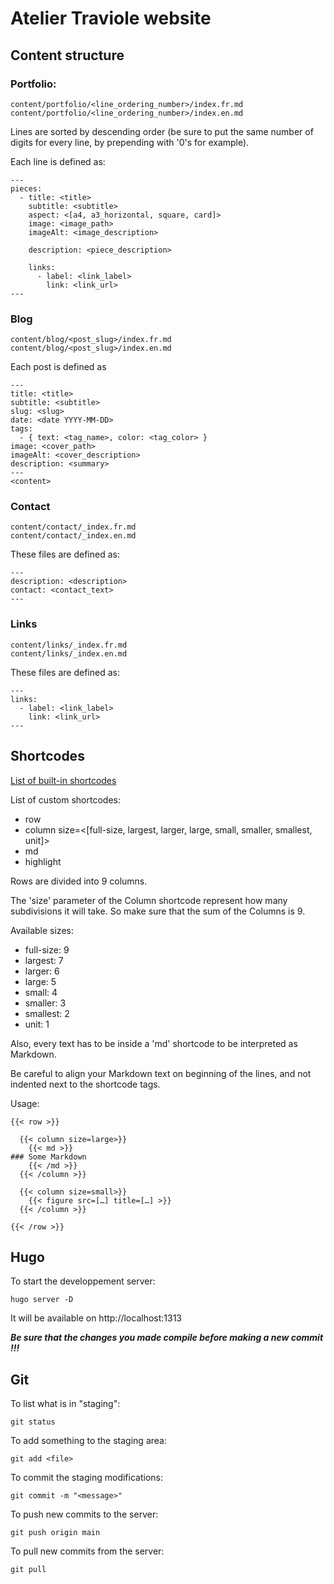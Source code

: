 # Atelier Traviole website

## Content structure

### Portfolio:
```
content/portfolio/<line_ordering_number>/index.fr.md
content/portfolio/<line_ordering_number>/index.en.md
```

Lines are sorted by descending order (be sure to put the same number of digits for every line, by prepending with '0's for example).

Each line is defined as:

```
---
pieces:
  - title: <title>
    subtitle: <subtitle>
    aspect: <[a4, a3_horizontal, square, card]>
    image: <image_path>
    imageAlt: <image_description>

    description: <piece_description>

    links:
      - label: <link_label>
        link: <link_url>
---
```

### Blog
```
content/blog/<post_slug>/index.fr.md
content/blog/<post_slug>/index.en.md
```

Each post is defined as

```
---
title: <title>
subtitle: <subtitle>
slug: <slug>
date: <date YYYY-MM-DD>
tags:
  - { text: <tag_name>, color: <tag_color> }
image: <cover_path>
imageAlt: <cover_description>
description: <summary>
---
<content>
```

### Contact
```
content/contact/_index.fr.md
content/contact/_index.en.md
```

These files are defined as:

```
---
description: <description>
contact: <contact_text>
---
```

### Links
```
content/links/_index.fr.md
content/links/_index.en.md
```

These files are defined as:

```
---
links:
  - label: <link_label>
    link: <link_url>
---
```

## Shortcodes

[List of built-in shortcodes](https://gohugo.io/content-management/shortcodes/#use-hugos-built-in-shortcodes)

List of custom shortcodes:
- row
- column size=<[full-size, largest, larger, large, small, smaller, smallest, unit]>
- md
- highlight

Rows are divided into 9 columns.

The 'size' parameter of the Column shortcode represent how many subdivisions it will take. So make sure that the sum of the Columns is 9.

Available sizes:
- full-size: 9
- largest: 7
- larger: 6
- large: 5
- small: 4
- smaller: 3
- smallest: 2
- unit: 1

Also, every text has to be inside a 'md' shortcode to be interpreted as Markdown.

Be careful to align your Markdown text on beginning of the lines, and not indented next to the shortcode tags.

Usage:
```
{{< row >}}

  {{< column size=large>}}
    {{< md >}}
### Some Markdown
    {{< /md >}}
  {{< /column >}}

  {{< column size=small>}}
    {{< figure src=[…] title=[…] >}}
  {{< /column >}}

{{< /row >}}
```

## Hugo

To start the developpement server:
```
hugo server -D
```
It will be available on http://localhost:1313

***Be sure that the changes you made compile before making a new commit !!!***

## Git

To list what is in "staging":
```
git status
```

To add something to the staging area:
```
git add <file>
```

To commit the staging modifications:
```
git commit -m "<message>"
```

To push new commits to the server:
```
git push origin main
```

To pull new commits from the server:
```
git pull
```
